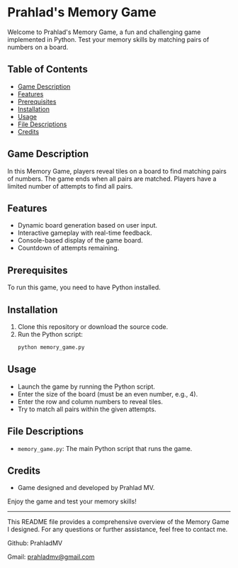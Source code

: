 # Prahlad's Memory Game

Welcome to Prahlad's Memory Game, a fun and challenging game implemented in Python. Test your memory skills by matching pairs of numbers on a board.

## Table of Contents
- [Game Description](#game-description)
- [Features](#features)
- [Prerequisites](#prerequisites)
- [Installation](#installation)
- [Usage](#usage)
- [File Descriptions](#file-descriptions)
- [Credits](#credits)

## Game Description
In this Memory Game, players reveal tiles on a board to find matching pairs of numbers. The game ends when all pairs are matched. Players have a limited number of attempts to find all pairs.

## Features
- Dynamic board generation based on user input.
- Interactive gameplay with real-time feedback.
- Console-based display of the game board.
- Countdown of attempts remaining.

## Prerequisites
To run this game, you need to have Python installed.

## Installation
1. Clone this repository or download the source code.
2. Run the Python script:
   ```bash
   python memory_game.py
   ```

## Usage
- Launch the game by running the Python script.
- Enter the size of the board (must be an even number, e.g., 4).
- Enter the row and column numbers to reveal tiles.
- Try to match all pairs within the given attempts.

## File Descriptions
- `memory_game.py`: The main Python script that runs the game.

## Credits
- Game designed and developed by Prahlad MV.

Enjoy the game and test your memory skills!

---

This README file provides a comprehensive overview of the Memory Game I designed. For any questions or further assistance, feel free to contact me.

Github: PrahladMV

Gmail: prahladmv@gmail.com

